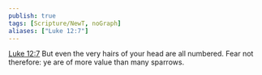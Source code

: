 ```yaml
---
publish: true
tags: [Scripture/NewT, noGraph]
aliases: ["Luke 12:7"]
---
```

[Luke 12:7](https://churchofjesuschrist.org/study/scriptures/nt/luke/12?lang=eng&id=p7#p7) But even the very hairs of your head are all numbered. Fear not therefore: ye are of more value than many sparrows.
